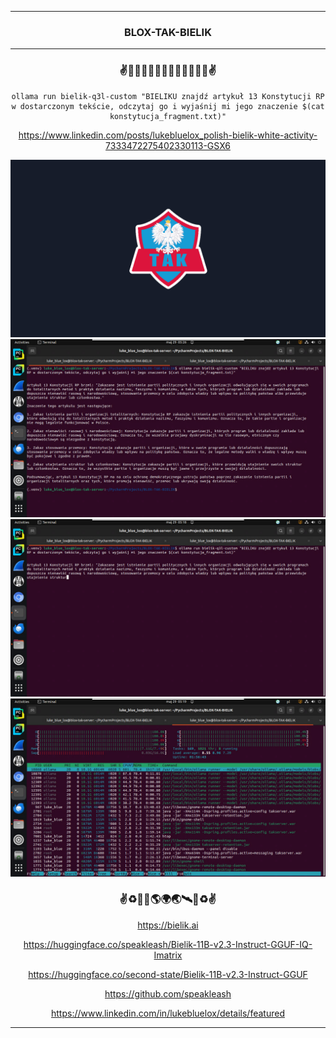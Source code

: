 <hr>

<div align="center"> 

### BLOX-TAK-BIELIK

</div> 

<hr>

<div align="center">

### ✌️🦅🇺🇸🇪🇺🇵🇱🇪🇺🇺🇸🦅✌️

```
ollama run bielik-q3l-custom "BIELIKU znajdź artykuł 13 Konstytucji RP w dostarczonym tekście, odczytaj go i wyjaśnij mi jego znaczenie $(cat konstytucja_fragment.txt)"
```

https://www.linkedin.com/posts/lukebluelox_polish-bielik-white-activity-7333472275402330113-GSX6

<img src="BLOX-TAK_SF_WP.png" width="" height=""/>

<img src="Screenshot_from_2025-05-29_05-25-57.png" width="" height=""/>

<img src="Screenshot_from_2025-05-29_05-17-54.png" width="" height=""/>

<img src="Screenshot_from_2025-05-29_05-18-02.png" width="" height=""/>

### ✌♻️🌌🚀🌎🌍🌏🛰🌌♻️✌

https://bielik.ai

https://huggingface.co/speakleash/Bielik-11B-v2.3-Instruct-GGUF-IQ-Imatrix

https://huggingface.co/second-state/Bielik-11B-v2.3-Instruct-GGUF

https://github.com/speakleash

https://www.linkedin.com/in/lukebluelox/details/featured

</div>

<hr>